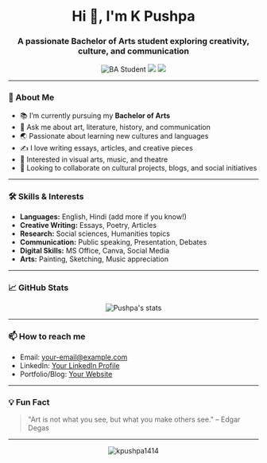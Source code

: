 <h1 align="center">Hi 👋, I'm K Pushpa</h1>
<h3 align="center">A passionate Bachelor of Arts student exploring creativity, culture, and communication</h3>

<p align="center">
  <img src="https://img.shields.io/badge/Student-B.A-blue" alt="BA Student"/>
  <img src="https://img.shields.io/badge/Focus-Humanities-orange"/>
  <img src="https://img.shields.io/badge/Location-India-green"/>
</p>

---

### 🌱 About Me

- 📚 I’m currently pursuing my **Bachelor of Arts**  
- 💬 Ask me about art, literature, history, and communication  
- 🌏 Passionate about learning new cultures and languages  
- ✍️ I love writing essays, articles, and creative pieces  
- 🎨 Interested in visual arts, music, and theatre  
- 🤝 Looking to collaborate on cultural projects, blogs, and social initiatives  

---

### 🛠️ Skills & Interests

- **Languages:** English, Hindi (add more if you know!)
- **Creative Writing:** Essays, Poetry, Articles
- **Research:** Social sciences, Humanities topics
- **Communication:** Public speaking, Presentation, Debates
- **Digital Skills:** MS Office, Canva, Social Media
- **Arts:** Painting, Sketching, Music appreciation

---

### 📈 GitHub Stats

<p align="center">
  <img src="https://github-readme-stats.vercel.app/api?username=kpushpa1414&show_icons=true&theme=radical" alt="Pushpa's stats"/>
</p>

---

### 📫 How to reach me

- Email: your-email@example.com
- LinkedIn: [Your LinkedIn Profile](https://linkedin.com/in/your-profile)
- Portfolio/Blog: [Your Website](https://yourwebsite.com) <!-- Add if you have one -->

---

### 💡 Fun Fact

> "Art is not what you see, but what you make others see." – Edgar Degas

---

<p align="center">
  <img src="https://komarev.com/ghpvc/?username=kpushpa1414&label=Profile%20views&color=0e75b6&style=flat" alt="kpushpa1414" />
</p>
